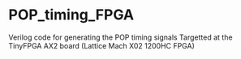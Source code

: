 # POP_timing_FPGA
Verilog code for generating the POP timing signals
Targetted at the TinyFPGA AX2 board (Lattice Mach X02 1200HC FPGA)
